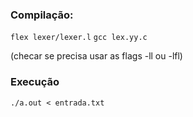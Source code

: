 ### Compilação:

```flex lexer/lexer.l```
```gcc lex.yy.c```

(checar se precisa usar as flags -ll ou -lfl)

### Execução
```./a.out < entrada.txt```
